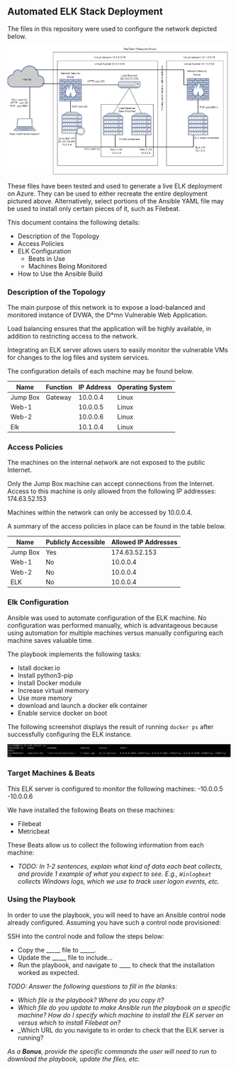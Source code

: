 ## Automated ELK Stack Deployment

The files in this repository were used to configure the network depicted below.

![](https://github.com/Anise94/Secure-Cloud-Network-using-ELK-stack/blob/main/Images/Cloud%20Network%20with%20ELK%20Stack.png)

These files have been tested and used to generate a live ELK deployment on Azure. They can be used to either recreate the entire deployment pictured above. Alternatively, select portions of the Ansible YAML file may be used to install only certain pieces of it, such as Filebeat.

This document contains the following details:
- Description of the Topology
- Access Policies
- ELK Configuration
  - Beats in Use
  - Machines Being Monitored
- How to Use the Ansible Build


### Description of the Topology

The main purpose of this network is to expose a load-balanced and monitored instance of DVWA, the D*mn Vulnerable Web Application.

Load balancing ensures that the application will be highly available, in addition to restricting access to the network.

Integrating an ELK server allows users to easily monitor the vulnerable VMs for changes to the log files and system services.

The configuration details of each machine may be found below.

| Name     | Function | IP Address | Operating System |
|----------|----------|------------|------------------|
| Jump Box | Gateway  | 10.0.0.4   | Linux            |
| Web-1    |          | 10.0.0.5   | Linux            |
| Web-2    |          | 10.0.0.6   | Linux            |
| Elk      |          | 10.1.0.4   | Linux            |

### Access Policies

The machines on the internal network are not exposed to the public Internet. 

Only the Jump Box machine can accept connections from the Internet. Access to this machine is only allowed from the following IP addresses: 174.63.52.153

Machines within the network can only be accessed by 10.0.0.4.

A summary of the access policies in place can be found in the table below.

| Name     | Publicly Accessible | Allowed IP Addresses |
|----------|---------------------|----------------------|
| Jump Box | Yes                 | 174.63.52.153        |
| Web-1    | No                  | 10.0.0.4             |
| Web-2    | No                  | 10.0.0.4             |
| ELK      | No                  | 10.0.0.4             |

### Elk Configuration

Ansible was used to automate configuration of the ELK machine. No configuration was performed manually, which is advantageous because using automation for multiple machines versus manually configuring each machine saves valuable time.

The playbook implements the following tasks:
- Istall docker.io
- Install python3-pip
- Install Docker module
- Increase virtual memory
- Use more memory
- download and launch a docker elk container
- Enable service docker on boot

The following screenshot displays the result of running `docker ps` after successfully configuring the ELK instance.

![](https://github.com/Anise94/Secure-Cloud-Network-using-ELK-stack/blob/main/Images/ELK%20VM%20with%20docker%20ps%20command.png)

### Target Machines & Beats
This ELK server is configured to monitor the following machines:
-10.0.0.5
-10.0.0.6

We have installed the following Beats on these machines:
- Filebeat
- Metricbeat

These Beats allow us to collect the following information from each machine:
- _TODO: In 1-2 sentences, explain what kind of data each beat collects, and provide 1 example of what you expect to see. E.g., `Winlogbeat` collects Windows logs, which we use to track user logon events, etc._

### Using the Playbook
In order to use the playbook, you will need to have an Ansible control node already configured. Assuming you have such a control node provisioned: 

SSH into the control node and follow the steps below:
- Copy the _____ file to _____.
- Update the _____ file to include...
- Run the playbook, and navigate to ____ to check that the installation worked as expected.

_TODO: Answer the following questions to fill in the blanks:_
- _Which file is the playbook? Where do you copy it?_
- _Which file do you update to make Ansible run the playbook on a specific machine? How do I specify which machine to install the ELK server on versus which to install Filebeat on?_
- _Which URL do you navigate to in order to check that the ELK server is running?

_As a **Bonus**, provide the specific commands the user will need to run to download the playbook, update the files, etc._
